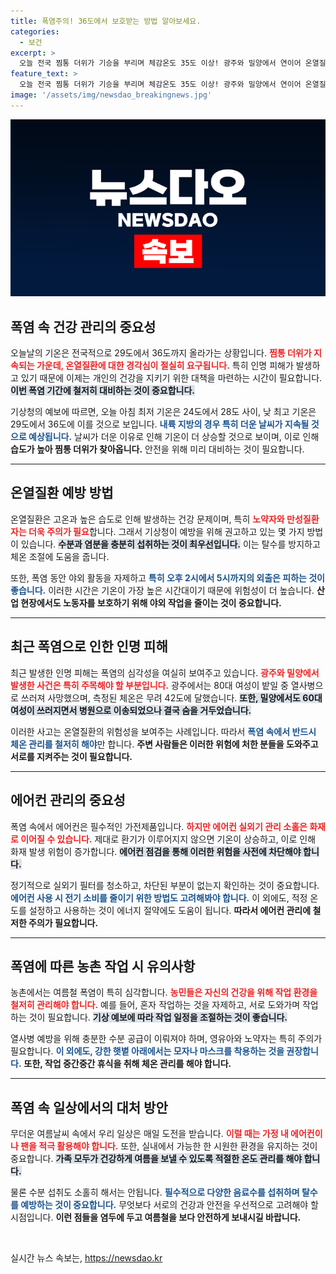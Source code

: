 ```yaml
---
title: 폭염주의! 36도에서 보호받는 방법 알아보세요.
categories:
  - 보건
excerpt: >
  오늘 전국 찜통 더위가 기승을 부리며 체감온도 35도 이상! 광주와 밀양에서 연이어 온열질환으로 안타까운 인명 피해가 발생했다. 건강을 지키기 위한 철저한 대비가 요구됩니다.
feature_text: >
  오늘 전국 찜통 더위가 기승을 부리며 체감온도 35도 이상! 광주와 밀양에서 연이어 온열질환으로 안타까운 인명 피해가 발생했다. 건강을 지키기 위한 철저한 대비가 요구됩니다.
image: '/assets/img/newsdao_breakingnews.jpg'
---
```


<p><img src="/assets/img/newsdao_breakingnews.jpg" alt="ontimetimes 속보" /></p>

<h2 data-ke-size="size26">폭염 속 건강 관리의 중요성</h2>

<p data-ke-size="size16">오늘날의 기온은 전국적으로 29도에서 36도까지 올라가는 상황입니다. <b><span style="color: #ee2323;">찜통 더위가 지속되는 가운데, 온열질환에 대한 경각심이 절실히 요구됩니다.</span></b> 특히 인명 피해가 발생하고 있기 때문에 이제는 개인의 건강을 지키기 위한 대책을 마련하는 시간이 필요합니다. <b><span style="background-color: #21538527;">이번 폭염 기간에 철저히 대비하는 것이 중요합니다.</span></b></p>

<p data-ke-size="size16">기상청의 예보에 따르면, 오늘 아침 최저 기온은 24도에서 28도 사이, 낮 최고 기온은 29도에서 36도에 이를 것으로 보입니다. <b><span style="color: #1a5490;">내륙 지방의 경우 특히 더운 날씨가 지속될 것으로 예상됩니다.</span></b> 날씨가 더운 이유로 인해 기온이 더 상승할 것으로 보이며, 이로 인해 <b>습도가 높아 찜통 더위가 찾아옵니다.</b> 안전을 위해 미리 대비하는 것이 필요합니다.</p>

<hr>

<h2 data-ke-size="size26">온열질환 예방 방법</h2>

<p data-ke-size="size16">온열질환은 고온과 높은 습도로 인해 발생하는 건강 문제이며, 특히 <b><span style="color: #ee2323;">노약자와 만성질환자는 더욱 주의가 필요</span></b>합니다. 그래서 기상청이 예방을 위해 권고하고 있는 몇 가지 방법이 있습니다. <b><span style="background-color: #21538527;">수분과 염분을 충분히 섭취하는 것이 최우선입니다.</span></b> 이는 탈수를 방지하고 체온 조절에 도움을 줍니다.</p>

<p data-ke-size="size16">또한, 폭염 동안 야외 활동을 자제하고 <b><span style="color: #1a5490;">특히 오후 2시에서 5시까지의 외출은 피하는 것이 좋습니다.</span></b> 이러한 시간은 기온이 가장 높은 시간대이기 때문에 위험성이 더 높습니다. <b>산업 현장에서도 노동자를 보호하기 위해 야외 작업을 줄이는 것이 중요합니다.</b></p>

<hr>

<h2 data-ke-size="size26">최근 폭염으로 인한 인명 피해</h2>

<p data-ke-size="size16">최근 발생한 인명 피해는 폭염의 심각성을 여실히 보여주고 있습니다. <b><span style="color: #ee2323;">광주와 밀양에서 발생한 사건은 특히 주목해야 할 부분입니다.</span></b> 광주에서는 80대 여성이 밭일 중 열사병으로 쓰러져 사망했으며, 측정된 체온은 무려 42도에 달했습니다. <b><span style="background-color: #21538527;">또한, 밀양에서도 60대 여성이 쓰러지면서 병원으로 이송되었으나 결국 숨을 거두었습니다.</span></b></p>

<p data-ke-size="size16">이러한 사고는 온열질환의 위험성을 보여주는 사례입니다. 따라서 <b><span style="color: #1a5490;">폭염 속에서 반드시 체온 관리를 철저히 해야</span></b>만 합니다. <b>주변 사람들은 이러한 위험에 처한 분들을 도와주고 서로를 지켜주는 것이 필요합니다.</b></p>

<hr>

<h2 data-ke-size="size26">에어컨 관리의 중요성</h2>

<p data-ke-size="size16">폭염 속에서 에어컨은 필수적인 가전제품입니다. <b><span style="color: #ee2323;">하지만 에어컨 실외기 관리 소홀은 화재로 이어질 수 있습니다.</span></b> 제대로 환기가 이루어지지 않으면 기온이 상승하고, 이로 인해 화재 발생 위험이 증가합니다. <b><span style="background-color: #21538527;">에어컨 점검을 통해 이러한 위험을 사전에 차단해야 합니다.</span></b></p>

<p data-ke-size="size16">정기적으로 실외기 필터를 청소하고, 차단된 부분이 없는지 확인하는 것이 중요합니다. <b><span style="color: #1a5490;">에어컨 사용 시 전기 소비를 줄이기 위한 방법도 고려해봐야 합니다.</span></b> 이 외에도, 적정 온도를 설정하고 사용하는 것이 에너지 절약에도 도움이 됩니다. <b>따라서 에어컨 관리에 철저한 주의가 필요합니다.</b></p>

<hr>

<h2 data-ke-size="size26">폭염에 따른 농촌 작업 시 유의사항</h2>

<p data-ke-size="size16">농촌에서는 여름철 폭염이 특히 심각합니다. <b><span style="color: #ee2323;">농민들은 자신의 건강을 위해 작업 환경을 철저히 관리해야 합니다.</span></b> 예를 들어, 혼자 작업하는 것을 자제하고, 서로 도와가며 작업하는 것이 필요합니다. <b><span style="background-color: #21538527;">기상 예보에 따라 작업 일정을 조절하는 것이 좋습니다.</span></b></p>

<p data-ke-size="size16">열사병 예방을 위해 충분한 수분 공급이 이뤄져야 하며, 영유아와 노약자는 특히 주의가 필요합니다. <b><span style="color: #1a5490;">이 외에도, 강한 햇볕 아래에서는 모자나 마스크를 착용하는 것을 권장합니다.</span></b> <b>또한, 작업 중간중간 휴식을 취해 체온 관리를 해야 합니다.</b></p>

<hr>

<h2 data-ke-size="size26">폭염 속 일상에서의 대처 방안</h2>

<p data-ke-size="size16">무더운 여름날씨 속에서 우리 일상은 매일 도전을 받습니다. <b><span style="color: #ee2323;">이럴 때는 가정 내 에어컨이나 팬을 적극 활용해야 합니다.</span></b> 또한, 실내에서 가능한 한 시원한 환경을 유지하는 것이 중요합니다. <b><span style="background-color: #21538527;">가족 모두가 건강하게 여름을 보낼 수 있도록 적절한 온도 관리를 해야 합니다.</span></b></p>

<p data-ke-size="size16">물론 수분 섭취도 소홀히 해서는 안됩니다. <b><span style="color: #1a5490;">필수적으로 다양한 음료수를 섭취하며 탈수를 예방하는 것이 중요합니다.</span></b> 무엇보다 서로의 건강과 안전을 우선적으로 고려해야 할 시점입니다. <b>이런 점들을 염두에 두고 여름철을 보다 안전하게 보내시길 바랍니다.</b></p>

<p data-ke-size="size16">&nbsp;</p>
실시간 뉴스 속보는, <a href="https://newsdao.kr" rel="dofollow">https://newsdao.kr</a>


